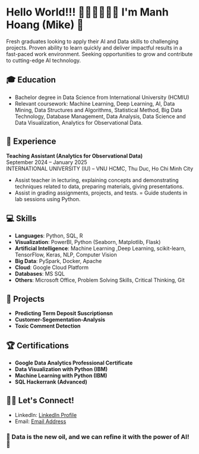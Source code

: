 # Hello World!!! 👋🏻👋🏻👋🏻 I'm Manh Hoang (Mike) 🤖

Fresh graduates looking to apply their AI and Data skills to challenging projects. Proven ability to learn quickly and deliver impactful results in a fast-paced work environment. Seeking opportunities to grow and contribute to cutting-edge AI technology.

## 🎓 Education
- Bachelor degree in Data Science from International University (HCMIU)
- Relevant coursework: Machine Learning, Deep Learning, AI, Data Mining, Data Structures and Algorithms, Statistical Method, Big Data Technology, Database Management, Data Analysis, Data Science and Data Visualization, Analytics for Observational Data.

## 🔭 Experience
**Teaching Assistant (Analytics for Observational Data)**                    
September 2024 – January 2025                  
INTERNATIONAL UNIVERSITY (IU) – VNU HCMC, Thu Duc, Ho Chi Minh City

- Assist teacher in lecturing, explaining concepts and demonstrating techniques related to data, preparing materials, giving presentations.
- Assist in grading assignments, projects, and tests.
= Guide students in lab sessions using Python.

## 💻 Skills
- **Languages**: Python, SQL, R
- **Visualization**: PowerBI, Python (Seaborn, Matplotlib, Flask)
- **Artificial Intelligence**: Machine Learning ,Deep Learning, scikit-learn, TensorFlow, Keras, NLP, Computer Vision
- **Big Data**: PySpark, Docker, Apache
- **Cloud**: Google Cloud Platform
- **Databases**: MS SQL
- **Others**: Microsoft Office, Problem Solving Skills, Critical Thinking, Git

## 🚀 Projects
- **Predicting Term Deposit Suscriptionsn**
- **Customer-Segementation-Analysis**
- **Toxic Comment Detection**


## 🏆 Certifications
- **Google Data Analytics Professional Certificate**
- **Data Visualization with Python (IBM)**
- **Machine Learning with Python (IBM)**
- **SQL Hackerrank (Advanced)**

## 🤝🏽 Let's Connect!
- LinkedIn: [LinkedIn Profile](https://www.linkedin.com/in/hvmanh2309/)
- Email: [Email Address](mailto:hoangvanmanh2309@gmail.com)

### 🤖 Data is the new oil, and we can refine it with the power of AI! 🚀
